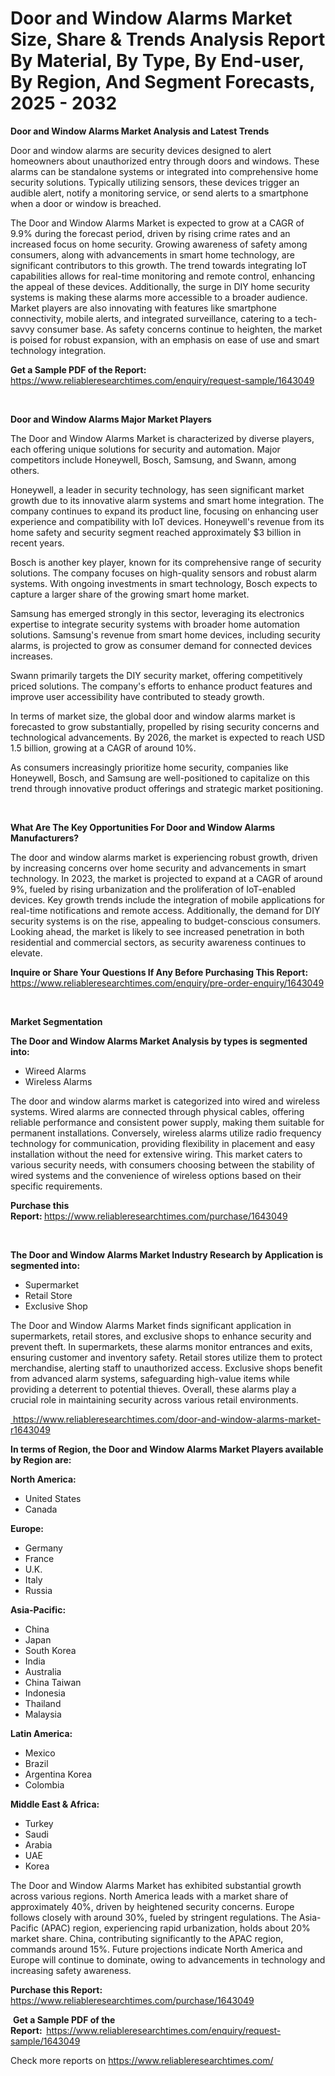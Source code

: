 <p><h1>Door and Window Alarms Market Size, Share & Trends Analysis Report By Material, By Type, By End-user, By Region, And Segment Forecasts, 2025 - 2032</h1></p><p><strong>Door and Window Alarms Market Analysis and Latest Trends</strong></p>
<p><p>Door and window alarms are security devices designed to alert homeowners about unauthorized entry through doors and windows. These alarms can be standalone systems or integrated into comprehensive home security solutions. Typically utilizing sensors, these devices trigger an audible alert, notify a monitoring service, or send alerts to a smartphone when a door or window is breached.</p><p>The Door and Window Alarms Market is expected to grow at a CAGR of 9.9% during the forecast period, driven by rising crime rates and an increased focus on home security. Growing awareness of safety among consumers, along with advancements in smart home technology, are significant contributors to this growth. The trend towards integrating IoT capabilities allows for real-time monitoring and remote control, enhancing the appeal of these devices. Additionally, the surge in DIY home security systems is making these alarms more accessible to a broader audience. Market players are also innovating with features like smartphone connectivity, mobile alerts, and integrated surveillance, catering to a tech-savvy consumer base. As safety concerns continue to heighten, the market is poised for robust expansion, with an emphasis on ease of use and smart technology integration.</p></p>
<p><strong>Get a Sample PDF of the Report:&nbsp;</strong> <a href="https://www.reliableresearchtimes.com/enquiry/request-sample/1643049?utm_campaign=2183&utm_medium=2&utm_source=Github&utm_content=ia&utm_term=07022025&utm_id=door-and-window-alarms">https://www.reliableresearchtimes.com/enquiry/request-sample/1643049</a></p>
<p>&nbsp;</p>
<p><strong>Door and Window Alarms Major Market Players</strong></p>
<p><p>The Door and Window Alarms Market is characterized by diverse players, each offering unique solutions for security and automation. Major competitors include Honeywell, Bosch, Samsung, and Swann, among others.</p><p>Honeywell, a leader in security technology, has seen significant market growth due to its innovative alarm systems and smart home integration. The company continues to expand its product line, focusing on enhancing user experience and compatibility with IoT devices. Honeywell's revenue from its home safety and security segment reached approximately $3 billion in recent years.</p><p>Bosch is another key player, known for its comprehensive range of security solutions. The company focuses on high-quality sensors and robust alarm systems. With ongoing investments in smart technology, Bosch expects to capture a larger share of the growing smart home market.</p><p>Samsung has emerged strongly in this sector, leveraging its electronics expertise to integrate security systems with broader home automation solutions. Samsung's revenue from smart home devices, including security alarms, is projected to grow as consumer demand for connected devices increases.</p><p>Swann primarily targets the DIY security market, offering competitively priced solutions. The company's efforts to enhance product features and improve user accessibility have contributed to steady growth.</p><p>In terms of market size, the global door and window alarms market is forecasted to grow substantially, propelled by rising security concerns and technological advancements. By 2026, the market is expected to reach USD 1.5 billion, growing at a CAGR of around 10%.</p><p>As consumers increasingly prioritize home security, companies like Honeywell, Bosch, and Samsung are well-positioned to capitalize on this trend through innovative product offerings and strategic market positioning.</p></p>
<p>&nbsp;</p>
<p><strong>What Are The Key Opportunities For Door and Window Alarms Manufacturers?</strong></p>
<p><p>The door and window alarms market is experiencing robust growth, driven by increasing concerns over home security and advancements in smart technology. In 2023, the market is projected to expand at a CAGR of around 9%, fueled by rising urbanization and the proliferation of IoT-enabled devices. Key growth trends include the integration of mobile applications for real-time notifications and remote access. Additionally, the demand for DIY security systems is on the rise, appealing to budget-conscious consumers. Looking ahead, the market is likely to see increased penetration in both residential and commercial sectors, as security awareness continues to elevate.</p></p>
<p><strong>Inquire or Share Your Questions If Any Before Purchasing This Report:</strong> <a href="https://www.reliableresearchtimes.com/enquiry/pre-order-enquiry/1643049?utm_campaign=2183&utm_medium=2&utm_source=Github&utm_content=ia&utm_term=07022025&utm_id=door-and-window-alarms">https://www.reliableresearchtimes.com/enquiry/pre-order-enquiry/1643049</a></p>
<p>&nbsp;</p>
<p><strong>Market Segmentation</strong></p>
<p><strong>The Door and Window Alarms Market Analysis by types is segmented into:</strong></p>
<p><ul><li>Wireed Alarms</li><li>Wireless Alarms</li></ul></p>
<p><p>The door and window alarms market is categorized into wired and wireless systems. Wired alarms are connected through physical cables, offering reliable performance and consistent power supply, making them suitable for permanent installations. Conversely, wireless alarms utilize radio frequency technology for communication, providing flexibility in placement and easy installation without the need for extensive wiring. This market caters to various security needs, with consumers choosing between the stability of wired systems and the convenience of wireless options based on their specific requirements.</p></p>
<p><strong>Purchase this Report:&nbsp;</strong><a href="https://www.reliableresearchtimes.com/purchase/1643049?utm_campaign=2183&utm_medium=2&utm_source=Github&utm_content=ia&utm_term=07022025&utm_id=door-and-window-alarms">https://www.reliableresearchtimes.com/purchase/1643049</a></p>
<p>&nbsp;</p>
<p><strong>The Door and Window Alarms Market Industry Research by Application is segmented into:</strong></p>
<p><ul><li>Supermarket</li><li>Retail Store</li><li>Exclusive Shop</li></ul></p>
<p><p>The Door and Window Alarms Market finds significant application in supermarkets, retail stores, and exclusive shops to enhance security and prevent theft. In supermarkets, these alarms monitor entrances and exits, ensuring customer and inventory safety. Retail stores utilize them to protect merchandise, alerting staff to unauthorized access. Exclusive shops benefit from advanced alarm systems, safeguarding high-value items while providing a deterrent to potential thieves. Overall, these alarms play a crucial role in maintaining security across various retail environments.</p></p>
<p><a href="https://www.reliableresearchtimes.com/door-and-window-alarms-market-r1643049?utm_campaign=2183&utm_medium=2&utm_source=Github&utm_content=ia&utm_term=07022025&utm_id=door-and-window-alarms">&nbsp;https://www.reliableresearchtimes.com/door-and-window-alarms-market-r1643049</a></p>
<p><strong>In terms of Region, the Door and Window Alarms Market Players available by Region are:</strong></p>
<p>
    <p> <strong> North America: </strong>
        <ul>
            <li>United States</li>
            <li>Canada</li>
        </ul>
        </p> 
    <p> <strong> Europe: </strong>
        <ul>
            <li>Germany</li>
            <li>France</li>
            <li>U.K.</li>
            <li>Italy</li>
            <li>Russia</li>
        </ul>
        </p> 
    <p> <strong> Asia-Pacific: </strong>
        <ul>
            <li>China</li>
            <li>Japan</li>
            <li>South Korea</li>
            <li>India</li>
            <li>Australia</li>
            <li>China Taiwan</li>
            <li>Indonesia</li>
            <li>Thailand</li>
            <li>Malaysia</li>
        </ul>
        </p> 
    <p> <strong> Latin America: </strong>
        <ul>
            <li>Mexico</li>
            <li>Brazil</li>
            <li>Argentina Korea</li>
            <li>Colombia</li>
        </ul>
        </p> 
    <p> <strong> Middle East & Africa: </strong>
        <ul>
            <li>Turkey</li>
            <li>Saudi</li>
            <li>Arabia</li>
            <li>UAE</li>
            <li>Korea</li>
        </ul>
    </p>
    </p>
<p><p>The Door and Window Alarms Market has exhibited substantial growth across various regions. North America leads with a market share of approximately 40%, driven by heightened security concerns. Europe follows closely with around 30%, fueled by stringent regulations. The Asia-Pacific (APAC) region, experiencing rapid urbanization, holds about 20% market share. China, contributing significantly to the APAC region, commands around 15%. Future projections indicate North America and Europe will continue to dominate, owing to advancements in technology and increasing safety awareness.</p></p>
<p><strong>Purchase this Report: </strong><a href="https://www.reliableresearchtimes.com/purchase/1643049?utm_campaign=2183&utm_medium=2&utm_source=Github&utm_content=ia&utm_term=07022025&utm_id=door-and-window-alarms">https://www.reliableresearchtimes.com/purchase/1643049</a></p>
<p>&nbsp;<strong>Get a Sample PDF of the Report:&nbsp;&nbsp;</strong><a href="https://www.reliableresearchtimes.com/enquiry/request-sample/1643049?utm_campaign=2183&utm_medium=2&utm_source=Github&utm_content=ia&utm_term=07022025&utm_id=door-and-window-alarms">https://www.reliableresearchtimes.com/enquiry/request-sample/1643049</a></p>
<p><strong></strong></p>
<p>Check more reports on <a href="https://www.reliableresearchtimes.com/?utm_campaign=2183&utm_medium=2&utm_source=Github&utm_content=ia&utm_term=07022025&utm_id=door-and-window-alarms">https://www.reliableresearchtimes.com/</a></p>